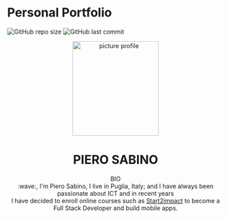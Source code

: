 # Personal Portfolio

![GitHub repo size](https://img.shields.io/github/repo-size/pierre1590/Portfolio-Piero?style=plastic)
![GitHub last commit](https://img.shields.io/github/last-commit/pierre1590/Portfolio-Piero?style=plastic) 


<div align="center">
    <img src="https://i.ibb.co/Qf2c7tK/IMG-0867.jpg"  alt="picture profile" width="200px" height="220px" >
</div>
<h1 align="center"> PIERO SABINO </h1>
<p align="center">BIO<br/>
    :wave:, I'm Piero Sabino, I live in Puglia, Italy; and I have always been passionate about ICT and in recent years<br/> I have decided to enroll online courses such as <a href="https://www.start2impact.it/"> Start2impact</a> to become a Full Stack Developer and build mobile apps.<br/>
</p>